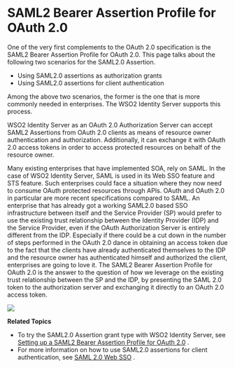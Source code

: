 # SAML2 Bearer Assertion Profile for OAuth 2.0

One of the very first complements to the OAuth 2.0 specification is the
SAML2 Bearer Assertion Profile for OAuth 2.0. This page talks about the
following two scenarios for the SAML2.0 Assertion.

-   Using SAML2.0 assertions as authorization grants
-   Using SAML2.0 assertions for client authentication

Among the above two scenarios, the former is the one that is more
commonly needed in enterprises. The WSO2 Identity Server supports this
process.

WSO2 Identity Server as an OAuth 2.0 Authorization Server can accept
SAML2 Assertions from OAuth 2.0 clients as means of resource owner
authentication and authorization. Additionally, it can exchange it with
OAuth 2.0 access tokens in order to access protected resources on behalf
of the resource owner.

Many existing enterprises that have implemented SOA, rely on SAML. In
the case of WSO2 Identity Server, SAML is used in its Web SSO feature
and STS feature. Such enterprises could face a situation where they now
need to consume OAuth protected resources through APIs. OAuth and OAuth
2.0 in particular are more recent specifications compared to SAML. An
enterprise that has already got a working SAML2.0 based SSO
infrastructure between itself and the Service Provider (SP) would prefer
to use the existing trust relationship between the Identity Provider
(IDP) and the Service Provider, even if the OAuth Authorization Server
is entirely different from the IDP. Especially if there could be a cut
down in the number of steps performed in the OAuth 2.0 dance in
obtaining an access token due to the fact that the clients have already
authenticated themselves to the IDP and the resource owner has
authenticated himself and authorized the client, enterprises are going
to love it. The SAML2 Bearer Assertion Profile for OAuth 2.0 is the
answer to the question of how we leverage on the existing trust
relationship between the SP and the IDP, by presenting the SAML 2.0
token to the authorization server and exchanging it directly to an OAuth
2.0 access token.

![](attachments/103329619/103329620.jpg)

**Related Topics**

-   To try the SAML2.0 Assertion grant type with WSO2 Identity Server,
    see [Setting up a SAML2 Bearer Assertion Profile for OAuth
    2.0](_Setting_up_a_SAML2_Bearer_Assertion_Profile_for_OAuth_2.0_) .
-   For more information on how to use SAML2.0 assertions for client
    authentication, see [SAML 2.0 Web SSO](_SAML_2.0_Web_SSO_) .
